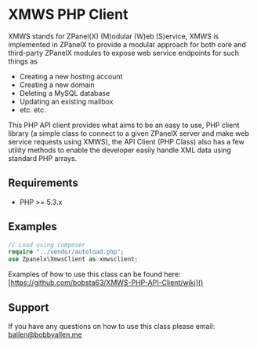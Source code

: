 # XMWS PHP Client

XMWS stands for ZPanel(X) (M)odular (W)eb (S)ervice, XMWS is implemented in ZPanelX to provide a modular approach for both core and third-party ZPanelX modules to expose web service endpoints for such things as

* Creating a new hosting account
* Creating a new domain
* Deleting a MySQL database
* Updating an existing mailbox
* etc. etc.

This PHP API client provides what aims to be an easy to use, PHP client library (a simple class to connect to a given ZPanelX server and make web service requests using XMWS), the API Client (PHP Class) also has a few utility methods to enable the developer easily handle XML data using standard PHP arrays.

## Requirements

* PHP >= 5.3.x

## Examples
```php
// Load using composer
require "../vendor/autoload.php";
use Zpanelx\XmwsClient as xmwsclient;
```
Examples of how to use this class can be found here: [https://github.com/bobsta63/XMWS-PHP-API-Client/wiki]()

## Support

If you have any questions on how to use this class please email: [ballen@bobbyallen.me]()
